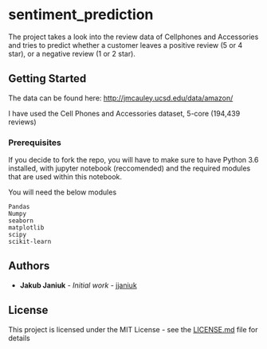 # sentiment_prediction

The project takes a look into the review data of Cellphones and Accessories and tries to predict whether a customer leaves a positive review (5 or 4 star), or a negative review (1 or 2 star).


## Getting Started

The data can be found here: http://jmcauley.ucsd.edu/data/amazon/

I have used the Cell Phones and Accessories dataset, 5-core (194,439 reviews)

### Prerequisites

If you decide to fork the repo, you will have to make sure to have Python 3.6 installed, with jupyter notebook (reccomended) and the required modules that are used within this notebook.

You will need the below modules
```
Pandas
Numpy
seaborn
matplotlib
scipy
scikit-learn
```


## Authors

* **Jakub Janiuk** - *Initial work* - [jjaniuk](https://github.com/jjaniuk)

## License

This project is licensed under the MIT License - see the [LICENSE.md](LICENSE.md) file for details
